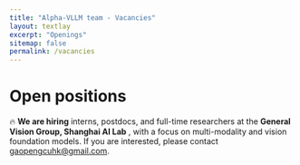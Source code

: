 ```yaml
---
title: "Alpha-VLLM team - Vacancies"
layout: textlay
excerpt: "Openings"
sitemap: false
permalink: /vacancies
---
```

# Open positions

🔥 **We are hiring** interns, postdocs, and full-time researchers at the  **General Vision Group, Shanghai AI Lab** , with a focus on multi-modality and vision foundation models. If you are interested, please contact [gaopengcuhk@gmail.com](mailto:gaopengcuhk@gmail.com).
